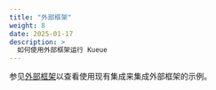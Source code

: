 ```yaml
---
title: "外部框架"
weight: 8
date: 2025-01-17
description: >
  如何使用外部框架运行 Kueue
---
```


参见[外部框架](/zh-cn/docs/tasks/run/external_workloads)以查看使用现有集成来集成外部框架的示例。
